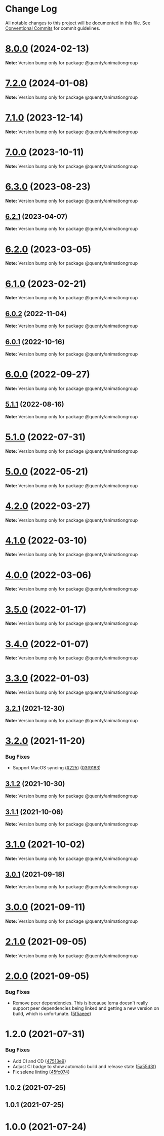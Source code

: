 # Change Log

All notable changes to this project will be documented in this file.
See [Conventional Commits](https://conventionalcommits.org) for commit guidelines.

# [8.0.0](https://github.com/Quenty/NevermoreEngine/compare/@quenty/animationgroup@7.2.0...@quenty/animationgroup@8.0.0) (2024-02-13)

**Note:** Version bump only for package @quenty/animationgroup





# [7.2.0](https://github.com/Quenty/NevermoreEngine/compare/@quenty/animationgroup@7.1.0...@quenty/animationgroup@7.2.0) (2024-01-08)

**Note:** Version bump only for package @quenty/animationgroup





# [7.1.0](https://github.com/Quenty/NevermoreEngine/compare/@quenty/animationgroup@7.0.0...@quenty/animationgroup@7.1.0) (2023-12-14)

**Note:** Version bump only for package @quenty/animationgroup





# [7.0.0](https://github.com/Quenty/NevermoreEngine/compare/@quenty/animationgroup@6.3.0...@quenty/animationgroup@7.0.0) (2023-10-11)

**Note:** Version bump only for package @quenty/animationgroup





# [6.3.0](https://github.com/Quenty/NevermoreEngine/compare/@quenty/animationgroup@6.2.1...@quenty/animationgroup@6.3.0) (2023-08-23)

**Note:** Version bump only for package @quenty/animationgroup





## [6.2.1](https://github.com/Quenty/NevermoreEngine/compare/@quenty/animationgroup@6.2.0...@quenty/animationgroup@6.2.1) (2023-04-07)

**Note:** Version bump only for package @quenty/animationgroup





# [6.2.0](https://github.com/Quenty/NevermoreEngine/compare/@quenty/animationgroup@6.1.0...@quenty/animationgroup@6.2.0) (2023-03-05)

**Note:** Version bump only for package @quenty/animationgroup





# [6.1.0](https://github.com/Quenty/NevermoreEngine/compare/@quenty/animationgroup@6.0.2...@quenty/animationgroup@6.1.0) (2023-02-21)

**Note:** Version bump only for package @quenty/animationgroup





## [6.0.2](https://github.com/Quenty/NevermoreEngine/compare/@quenty/animationgroup@6.0.1...@quenty/animationgroup@6.0.2) (2022-11-04)

**Note:** Version bump only for package @quenty/animationgroup





## [6.0.1](https://github.com/Quenty/NevermoreEngine/compare/@quenty/animationgroup@6.0.0...@quenty/animationgroup@6.0.1) (2022-10-16)

**Note:** Version bump only for package @quenty/animationgroup





# [6.0.0](https://github.com/Quenty/NevermoreEngine/compare/@quenty/animationgroup@5.1.1...@quenty/animationgroup@6.0.0) (2022-09-27)

**Note:** Version bump only for package @quenty/animationgroup





## [5.1.1](https://github.com/Quenty/NevermoreEngine/compare/@quenty/animationgroup@5.1.0...@quenty/animationgroup@5.1.1) (2022-08-16)

**Note:** Version bump only for package @quenty/animationgroup





# [5.1.0](https://github.com/Quenty/NevermoreEngine/compare/@quenty/animationgroup@5.0.0...@quenty/animationgroup@5.1.0) (2022-07-31)

**Note:** Version bump only for package @quenty/animationgroup





# [5.0.0](https://github.com/Quenty/NevermoreEngine/compare/@quenty/animationgroup@4.2.0...@quenty/animationgroup@5.0.0) (2022-05-21)

**Note:** Version bump only for package @quenty/animationgroup





# [4.2.0](https://github.com/Quenty/NevermoreEngine/compare/@quenty/animationgroup@4.1.0...@quenty/animationgroup@4.2.0) (2022-03-27)

**Note:** Version bump only for package @quenty/animationgroup





# [4.1.0](https://github.com/Quenty/NevermoreEngine/compare/@quenty/animationgroup@4.0.0...@quenty/animationgroup@4.1.0) (2022-03-10)

**Note:** Version bump only for package @quenty/animationgroup





# [4.0.0](https://github.com/Quenty/NevermoreEngine/compare/@quenty/animationgroup@3.5.0...@quenty/animationgroup@4.0.0) (2022-03-06)

**Note:** Version bump only for package @quenty/animationgroup





# [3.5.0](https://github.com/Quenty/NevermoreEngine/compare/@quenty/animationgroup@3.4.0...@quenty/animationgroup@3.5.0) (2022-01-17)

**Note:** Version bump only for package @quenty/animationgroup





# [3.4.0](https://github.com/Quenty/NevermoreEngine/compare/@quenty/animationgroup@3.3.0...@quenty/animationgroup@3.4.0) (2022-01-07)

**Note:** Version bump only for package @quenty/animationgroup





# [3.3.0](https://github.com/Quenty/NevermoreEngine/compare/@quenty/animationgroup@3.2.1...@quenty/animationgroup@3.3.0) (2022-01-03)

**Note:** Version bump only for package @quenty/animationgroup





## [3.2.1](https://github.com/Quenty/NevermoreEngine/compare/@quenty/animationgroup@3.2.0...@quenty/animationgroup@3.2.1) (2021-12-30)

**Note:** Version bump only for package @quenty/animationgroup





# [3.2.0](https://github.com/Quenty/NevermoreEngine/compare/@quenty/animationgroup@3.1.2...@quenty/animationgroup@3.2.0) (2021-11-20)


### Bug Fixes

* Support MacOS syncing ([#225](https://github.com/Quenty/NevermoreEngine/issues/225)) ([03f9183](https://github.com/Quenty/NevermoreEngine/commit/03f918392c6a5bdd33f8a17c38de371d1e06c67a))





## [3.1.2](https://github.com/Quenty/NevermoreEngine/compare/@quenty/animationgroup@3.1.1...@quenty/animationgroup@3.1.2) (2021-10-30)

**Note:** Version bump only for package @quenty/animationgroup





## [3.1.1](https://github.com/Quenty/NevermoreEngine/compare/@quenty/animationgroup@3.1.0...@quenty/animationgroup@3.1.1) (2021-10-06)

**Note:** Version bump only for package @quenty/animationgroup





# [3.1.0](https://github.com/Quenty/NevermoreEngine/compare/@quenty/animationgroup@3.0.1...@quenty/animationgroup@3.1.0) (2021-10-02)

**Note:** Version bump only for package @quenty/animationgroup





## [3.0.1](https://github.com/Quenty/NevermoreEngine/compare/@quenty/animationgroup@3.0.0...@quenty/animationgroup@3.0.1) (2021-09-18)

**Note:** Version bump only for package @quenty/animationgroup





# [3.0.0](https://github.com/Quenty/NevermoreEngine/compare/@quenty/animationgroup@2.1.0...@quenty/animationgroup@3.0.0) (2021-09-11)

**Note:** Version bump only for package @quenty/animationgroup





# [2.1.0](https://github.com/Quenty/NevermoreEngine/compare/@quenty/animationgroup@2.0.0...@quenty/animationgroup@2.1.0) (2021-09-05)

**Note:** Version bump only for package @quenty/animationgroup





# [2.0.0](https://github.com/Quenty/NevermoreEngine/compare/@quenty/animationgroup@1.2.0...@quenty/animationgroup@2.0.0) (2021-09-05)


### Bug Fixes

* Remove peer dependencies. This is because lerna doesn't really support peer dependencies being linked and getting a new version on build, which is unfortunate. ([5f5aeee](https://github.com/Quenty/NevermoreEngine/commit/5f5aeeea8de9975435309e53679f0ef7064f9dd0))





# 1.2.0 (2021-07-31)


### Bug Fixes

* Add CI and CD ([47513e9](https://github.com/Quenty/NevermoreEngine/commit/47513e9b568162707534af132396dd8756947dd3))
* Adjust CI badge to show automatic build and release state ([5a55d3f](https://github.com/Quenty/NevermoreEngine/commit/5a55d3f19bf8d66a760d67da9b56ed47fab74656))
* Fix selene linting ([45fc074](https://github.com/Quenty/NevermoreEngine/commit/45fc07489ee59127ac6582689f19a0e87c1e5b5a))



## 1.0.2 (2021-07-25)



## 1.0.1 (2021-07-25)



# 1.0.0 (2021-07-24)
